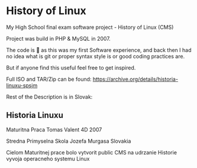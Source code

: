 # History of Linux

My High School final exam software project - History of Linux (CMS)

Project was build in PHP & MySQL in 2007.

The code is :hankey: as this was my first Software experience,
and back then I had no idea what is
git or proper syntax style is or good coding practices are.

But if anyone find this useful feel free to get inspired.

Full ISO and TAR/Zip can be found:
https://archive.org/details/historia-linuxu-spsjm

Rest of the Description is in Slovak:

## Historia Linuxu

Maturitna Praca Tomas Valent 4D 2007

Stredna Primyselna Skola Jozefa Murgasa Slovakia

Cielom Maturitnej prace bolo vytvorit public CMS na udrzanie Historie
vyvoja operacneho systemu Linux

